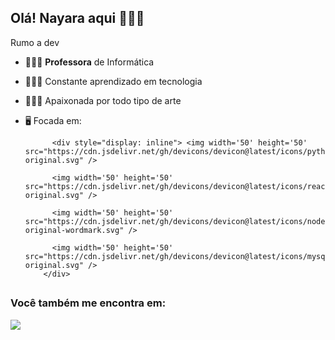 ## Olá! Nayara aqui 🙋🏿‍♀️
Rumo a dev 

- 👩🏿‍🏫 **Professora** de Informática
- 👩🏿‍💻 Constante aprendizado em tecnologia
- 👩🏿‍🎨 Apaixonada por todo tipo de arte
- 🖥️ Focada em:
  
            <div style="display: inline"> <img width='50' height='50' src="https://cdn.jsdelivr.net/gh/devicons/devicon@latest/icons/python/python-original.svg" />
          
            <img width='50' height='50' src="https://cdn.jsdelivr.net/gh/devicons/devicon@latest/icons/react/react-original.svg" />
          
            <img width='50' height='50' src="https://cdn.jsdelivr.net/gh/devicons/devicon@latest/icons/nodejs/nodejs-original-wordmark.svg" />
          
            <img width='50' height='50' src="https://cdn.jsdelivr.net/gh/devicons/devicon@latest/icons/mysql/mysql-original.svg" />
          </div>

  ##

### Você também me encontra em:
  <a href="https://www.linkedin.com/in/nayara-p-borges/"><img src="(https://img.shields.io/badge/linkedin-%230077B5.svg?style=for-the-badge&logo=linkedin&logoColor=white)"></a>
          
